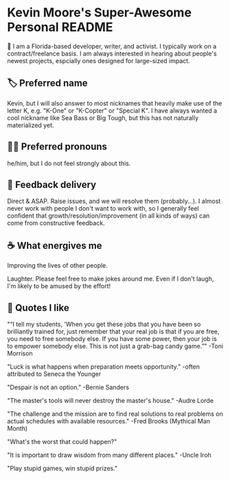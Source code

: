# Kevin Moore's Super-Awesome Personal README

🌴 I am a Florida-based developer, writer, and activist.  I typically work on a contract/freelance basis.  I am always interested in hearing about people's newest projects, espcially ones designed for large-sized impact.

## 🏷 Preferred name

Kevin, but I will also answer to most nicknames that heavily make use of the letter K, e.g. "K-One" or "K-Copter" or "Special K". I have always wanted a cool nickname like Sea Bass or Big Tough, but this has not naturally materialized yet.

##  👨🏻 Preferred pronouns

he/him, but I do not feel strongly about this. 

## 💌 Feedback delivery 

Direct & ASAP. Raise issues, and we will resolve them (probably...). I almost never work with people I don't want to work with, so I generally feel confident that growth/resolution/improvement (in all kinds of ways) can come from constructive feedback.

## ☕️ What energives me

Improving the lives of other people.

Laughter. Please feel free to make jokes around me. Even if I don't laugh, I'm likely to be amused by the effort!

## 📣 Quotes I like

"“I tell my students, 'When you get these jobs that you have been so brilliantly trained for, just remember that your real job is that if you are free, you need to free somebody else. If you have some power, then your job is to empower somebody else. This is not just a grab-bag candy game.”" -Toni Morrison

"Luck is what happens when preparation meets opportunity." -often attributed to Seneca the Younger

"Despair is not an option." -Bernie Sanders

"The master's tools will never destroy the master's house." -Audre Lorde

"The challenge and the mission are to find real solutions to real problems on actual schedules with available resources." -Fred Brooks (Mythical Man Month)

"What's the worst that could happen?"

"It is important to draw wisdom from many different places." -Uncle Iroh

"Play stupid games, win stupid prizes."
